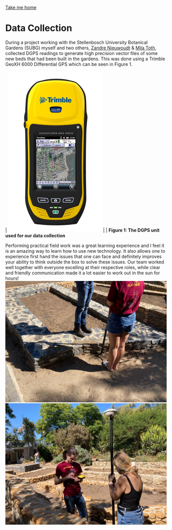 [Take me home](../../index.md)

# Data Collection

During a project working with the Stellenbosch University Botanical Gardens (SUBG) myself and two others, [Zandre Nieuwoudt](https://github.com/ZJnieuwoudt) & [Mila Toth](https://github.com/milesTeller), collected DGPS readings to generate high precision vector files of some new beds that had been built in the gardens. This was done using a Trimble GeoXH 6000 Differential GPS which can be seen in Figure 1.

| ![trimble](../media/trimble.png) |
| <b>Figure 1: The DGPS unit used for our data collection</b>
	


Performing practical field work was a great learning experience and I feel it is an amazing way to learn how to use new technology. It also allows one to experience first hand the issues that one can face and definitely improves your ability to think outside the box to solve these issues. Our team worked well together with everyone excelling at their respective roles, while clear and friendly communication made it a lot easier to work out in the sun for hours! 
![dc1](../media/dc1.jpeg)
![dc2](../media/dc2.jpeg)
